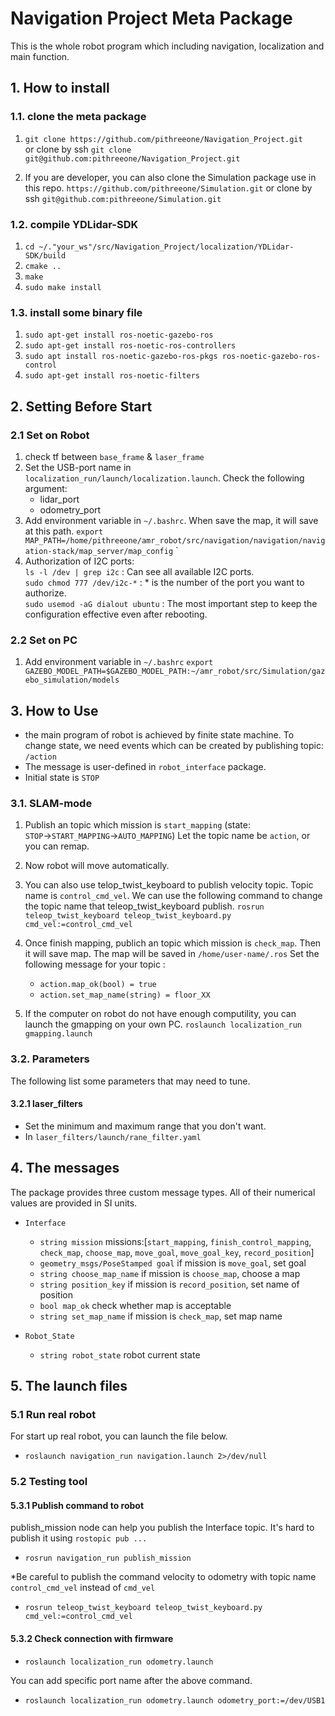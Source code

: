 # Navigation Project Meta Package

This is the whole robot program which including navigation, localization and main function.

## 1. How to install

### 1.1. clone the meta package

1. `git clone https://github.com/pithreeone/Navigation_Project.git`  
or clone by ssh `git clone git@github.com:pithreeone/Navigation_Project.git`

2. If you are developer, you can also clone the Simulation package use in this repo.
`https://github.com/pithreeone/Simulation.git`
or clone by ssh `git@github.com:pithreeone/Simulation.git`

### 1.2. compile YDLidar-SDK  

1. `cd ~/."your_ws"/src/Navigation_Project/localization/YDLidar-SDK/build`
2. `cmake ..`
3. `make`
4. `sudo make install`

### 1.3. install some binary file

1. `sudo apt-get install ros-noetic-gazebo-ros`
2. `sudo apt-get install ros-noetic-ros-controllers`
3. `sudo apt install ros-noetic-gazebo-ros-pkgs ros-noetic-gazebo-ros-control`
4. `sudo apt-get install ros-noetic-filters`

## 2. Setting Before Start

### 2.1 Set on Robot
1. check tf between `base_frame` & `laser_frame`
2. Set the USB-port name in `localization_run/launch/localization.launch`. Check the following argument:
    - lidar_port
    - odometry_port
3. Add environment variable in `~/.bashrc`. When save the map, it will save at this path.
`export MAP_PATH=/home/pithreeone/amr_robot/src/navigation/navigation/navigation-stack/map_server/map_config`
`
4. Authorization of I2C ports:  
  `ls -l /dev | grep i2c` : Can see all available I2C ports.  
  `sudo chmod 777 /dev/i2c-*` : * is the number of the port you want to authorize.  
  `sudo usemod -aG dialout ubuntu` : The most important step to keep the configuration effective even after rebooting.

### 2.2 Set on PC
1. Add environment variable in `~/.bashrc`
  `export GAZEBO_MODEL_PATH=$GAZEBO_MODEL_PATH:~/amr_robot/src/Simulation/gazebo_simulation/models`

## 3. How to Use

- the main program of robot is achieved by finite state machine. To change state, we need events which can be created by publishing topic: `/action`  
- The message is user-defined in `robot_interface` package.
- Initial state is `STOP`

### 3.1. SLAM-mode

1. Publish an topic which mission is `start_mapping`
(state: `STOP`$\rightarrow$`START_MAPPING`$\rightarrow$`AUTO_MAPPING`)
Let the topic name be `action`, or you can remap.

2. Now robot will move automatically. 

3. You can also use telop_twist_keyboard to publish velocity topic. Topic name is `control_cmd_vel`. We can use the following command to change the topic name that teleop_twist_keyboard publish.
`rosrun teleop_twist_keyboard teleop_twist_keyboard.py cmd_vel:=control_cmd_vel`

4. Once finish mapping, publich an topic which mission is `check_map`. Then it will save map. The map will be saved in `/home/user-name/.ros` 
Set the following message for your topic :  
    - `action.map_ok(bool) = true`
    - `action.set_map_name(string) = floor_XX`

5. If the computer on robot do not have enough computility, you can launch the gmapping on your own PC.
`roslaunch localization_run gmapping.launch`

### 3.2. Parameters
The following list some parameters that may need to tune.
#### 3.2.1 laser_filters
  - Set the minimum and maximum range that you don't want.
  - In `laser_filters/launch/rane_filter.yaml`


## 4. The messages
The package provides three custom message types. All of their numerical values are provided in SI units.

- `Interface`
  - `string mission` missions:[`start_mapping`, `finish_control_mapping`, `check_map`, `choose_map`, `move_goal`, `move_goal_key`, `record_position`]
  - `geometry_msgs/PoseStamped goal` if mission is `move_goal`, set goal
  - `string choose_map_name` if mission is `choose_map`, choose a map
  - `string position_key` if mission is `record_position`, set name of position
  - `bool map_ok` check whether map is acceptable
  - `string set_map_name` if mission is `check_map`, set map name  
  
- `Robot_State`
  - `string robot_state` robot current state

## 5. The launch files

### 5.1 Run real robot
For start up real robot, you can launch the file below.
- `roslaunch navigation_run navigation.launch 2>/dev/null`

### 5.2 Testing tool

#### 5.3.1 Publish command to robot 

publish_mission node can help you publish the Interface topic. It's hard to publish it using `rostopic pub ...`
- `rosrun navigation_run publish_mission`

*Be careful to publish the command velocity to odometry with topic name `control_cmd_vel` instead of `cmd_vel`
- `rosrun teleop_twist_keyboard teleop_twist_keyboard.py cmd_vel:=control_cmd_vel`

#### 5.3.2 Check connection with firmware

 - `roslaunch localization_run odometry.launch`  

You can add specific port name after the above command.  
 - `roslaunch localization_run odometry.launch odometry_port:=/dev/USB1`
